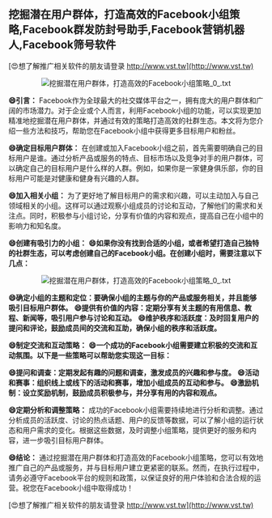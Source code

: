## **挖掘潜在用户群体，打造高效的Facebook小组策略,Facebook群发防封号助手,Facebook营销机器人,Facebook筛号软件**

[😍想了解推广相关软件的朋友请登录 http://www.vst.tw](http://www.vst.tw)

 <center><img src="https://vst.tw/MP4/tuiguang/png/7.png" alt="挖掘潜在用户群体，打造高效的Facebook小组策略_0_.txt"></center>

**😄引言：**
Facebook作为全球最大的社交媒体平台之一，拥有庞大的用户群体和广阔的市场潜力。对于企业或个人而言，利用Facebook小组的功能，可以实现更加精准地挖掘潜在用户群体，并通过有效的策略打造高效的社群生态。本文将为您介绍一些方法和技巧，帮助您在Facebook小组中获得更多目标用户和粉丝。

**😄确定目标用户群体：**
在创建或加入Facebook小组之前，首先需要明确自己的目标用户是谁。通过分析产品或服务的特点、目标市场以及竞争对手的用户群体，可以确定自己的目标用户是什么样的人群。例如，如果你是一家健身俱乐部，你的目标用户可能是对健康和健身有兴趣的人群。

**😄加入相关小组：**
为了更好地了解目标用户的需求和兴趣，可以主动加入与自己领域相关的小组。这样可以通过观察小组成员的讨论和互动，了解他们的需求和关注点。同时，积极参与小组讨论，分享有价值的内容和观点，提高自己在小组中的影响力和知名度。

**😄创建有吸引力的小组：**
**😄如果你没有找到合适的小组，或者希望打造自己独特的社群生态，可以考虑创建自己的Facebook小组。在创建小组时，需要注意以下几点：**

 <center><img src="https://vst.tw/MP4/tuiguang/png/2.png" alt="挖掘潜在用户群体，打造高效的Facebook小组策略_0_.txt"></center>

**😄确定小组的主题和定位：要确保小组的主题与你的产品或服务相关，并且能够吸引目标用户群体。**
**😄提供有价值的内容：定期分享有关主题的有用信息、教程、新闻等，吸引用户参与讨论和互动。**
**😄维护秩序和活跃度：及时回复用户的提问和评论，鼓励成员间的交流和互助，确保小组的秩序和活跃度。**

**😄制定交流和互动策略：**
**😄一个成功的Facebook小组需要建立积极的交流和互动氛围。以下是一些策略可以帮助您实现这一目标：**

**😄提问和调查：定期发起有趣的问题和调查，激发成员的兴趣和参与度。**
**😄活动和赛事：组织线上或线下的活动和赛事，增加小组成员的互动和参与。**
**😄激励机制：设立奖励机制，鼓励成员积极参与，并分享有用的内容和观点。**

**😄定期分析和调整策略：**
成功的Facebook小组需要持续地进行分析和调整。通过分析成员的活跃度、讨论的热点话题、用户的反馈等数据，可以了解小组的运行状态和用户需求的变化。根据这些数据，及时调整小组策略，提供更好的服务和内容，进一步吸引目标用户群体。

**😄结论：**
通过挖掘潜在用户群体和打造高效的Facebook小组策略，您可以有效地推广自己的产品或服务，并与目标用户建立更紧密的联系。然而，在执行过程中，请务必遵守Facebook平台的规则和政策，以保证良好的用户体验和合法合规的运营。祝您在Facebook小组中取得成功！

[😍想了解推广相关软件的朋友请登录 http://www.vst.tw](http://www.vst.tw)



